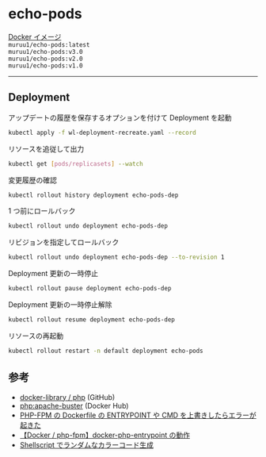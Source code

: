 # echo-pods

[Docker イメージ](https://hub.docker.com/r/muruu1/echo-pods)  
`muruu1/echo-pods:latest`  
`muruu1/echo-pods:v3.0`  
`muruu1/echo-pods:v2.0`  
`muruu1/echo-pods:v1.0`

---

## Deployment

アップデートの履歴を保存するオプションを付けて Deployment を起動

```bash
kubectl apply -f wl-deployment-recreate.yaml --record
```

リソースを追従して出力

```bash
kubectl get [pods/replicasets] --watch
```

変更履歴の確認

```bash
kubectl rollout history deployment echo-pods-dep
```

1 つ前にロールバック

```bash
kubectl rollout undo deployment echo-pods-dep
```

リビジョンを指定してロールバック

```bash
kubectl rollout undo deployment echo-pods-dep --to-revision 1
```

Deployment 更新の一時停止

```bash
kubectl rollout pause deployment echo-pods-dep
```

Deployment 更新の一時停止解除

```bash
kubectl rollout resume deployment echo-pods-dep
```

リソースの再起動

```bash
kubectl rollout restart -n default deployment echo-pods
```

## 参考

- [docker-library / php](https://github.com/docker-library/php/tree/master/8.1/bullseye/apache) (GitHub)
- [php:apache-buster](https://hub.docker.com/layers/php/library/php/apache-buster/images/sha256-3116abca1a9a1314af1818fd96d3ad2e777408a1c10798fa11aa66ac88759243?context=explore) (Docker Hub)
- [PHP-FPM の Dockerfile の ENTRYPOINT や CMD を上書きしたらエラーが起きた](https://zenn.dev/flyingbarbarian/articles/bedd7961d74b83)
- [【Docker / php-fpm】docker-php-entrypoint の動作](https://qiita.com/shim-hiko/items/653059fab63af962a21f)
- [Shellscript でランダムなカラーコード生成](https://lookbackmargin.blog/2019/10/08/random-color-shellscript/)

